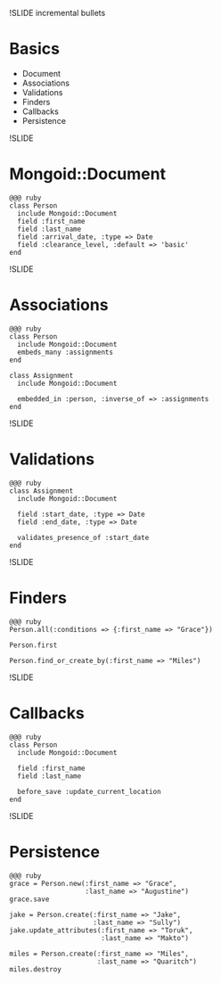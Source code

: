 !SLIDE incremental bullets

# Basics

* Document
* Associations
* Validations
* Finders
* Callbacks
* Persistence

!SLIDE

# Mongoid::Document

    @@@ ruby
    class Person
      include Mongoid::Document
      field :first_name
      field :last_name
      field :arrival_date, :type => Date
      field :clearance_level, :default => 'basic'
    end

!SLIDE

# Associations

    @@@ ruby
    class Person
      include Mongoid::Document
      embeds_many :assignments
    end

    class Assignment
      include Mongoid::Document

      embedded_in :person, :inverse_of => :assignments
    end

!SLIDE

# Validations

    @@@ ruby
    class Assignment
      include Mongoid::Document

      field :start_date, :type => Date
      field :end_date, :type => Date

      validates_presence_of :start_date
    end

!SLIDE

# Finders

    @@@ ruby
    Person.all(:conditions => {:first_name => "Grace"})

    Person.first

    Person.find_or_create_by(:first_name => "Miles")

!SLIDE

# Callbacks

    @@@ ruby
    class Person
      include Mongoid::Document

      field :first_name
      field :last_name

      before_save :update_current_location
    end

!SLIDE

# Persistence

    @@@ ruby
    grace = Person.new(:first_name => "Grace",
                       :last_name => "Augustine")
    grace.save

    jake = Person.create(:first_name => "Jake",
                         :last_name => "Sully")
    jake.update_attributes(:first_name => "Toruk",
                           :last_name => "Makto")

    miles = Person.create(:first_name => "Miles",
                          :last_name => "Quaritch")
    miles.destroy

